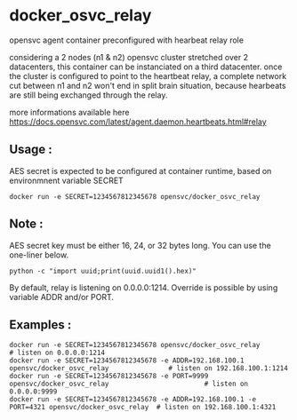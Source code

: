 # docker_osvc_relay
opensvc agent container preconfigured with hearbeat relay role

considering a 2 nodes (n1 & n2) opensvc cluster stretched over 2 datacenters, this container can be instanciated on a third datacenter.
once the cluster is configured to point to the heartbeat relay, a complete network cut between n1 and n2 won't end in split brain situation, because hearbeats are still being exchanged through the relay.

more informations available here https://docs.opensvc.com/latest/agent.daemon.heartbeats.html#relay


Usage :
-----
AES secret is expected to be configured at container runtime, based on environmnent variable SECRET

    docker run -e SECRET=1234567812345678 opensvc/docker_osvc_relay


Note :
----
AES secret key must be either 16, 24, or 32 bytes long. You can use the one-liner below.
 
    python -c "import uuid;print(uuid.uuid1().hex)"


By default, relay is listening on 0.0.0.0:1214. Override is possible by using variable ADDR and/or PORT.

Examples :
--------

    docker run -e SECRET=1234567812345678 opensvc/docker_osvc_relay                                     # listen on 0.0.0.0:1214
    docker run -e SECRET=1234567812345678 -e ADDR=192.168.100.1 opensvc/docker_osvc_relay               # listen on 192.168.100.1:1214
    docker run -e SECRET=1234567812345678 -e PORT=9999 opensvc/docker_osvc_relay                        # listen on 0.0.0.0:9999
    docker run -e SECRET=1234567812345678 -e ADDR=192.168.100.1 -e PORT=4321 opensvc/docker_osvc_relay  # listen on 192.168.100.1:4321
